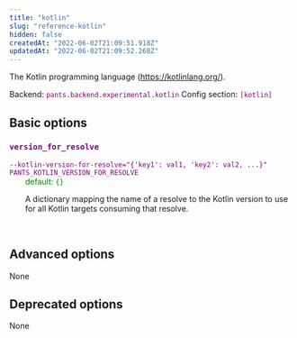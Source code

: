 ```yaml
---
title: "kotlin"
slug: "reference-kotlin"
hidden: false
createdAt: "2022-06-02T21:09:51.918Z"
updatedAt: "2022-06-02T21:09:52.268Z"
---
```

The Kotlin programming language (https://kotlinlang.org/).

Backend: <span style="color: purple"><code>pants.backend.experimental.kotlin</code></span>
Config section: <span style="color: purple"><code>[kotlin]</code></span>

## Basic options

<div style="color: purple">
  <h3><code>version_for_resolve</code></h3>
  <code>--kotlin-version-for-resolve=&quot;{'key1': val1, 'key2': val2, ...}&quot;</code><br>
  <code>PANTS_KOTLIN_VERSION_FOR_RESOLVE</code><br>
</div>
<div style="padding-left: 2em;">
<span style="color: green">default: <code>{}</code></span>

<br>

A dictionary mapping the name of a resolve to the Kotlin version to use for all Kotlin targets consuming that resolve.
</div>
<br>


## Advanced options

None

## Deprecated options

None